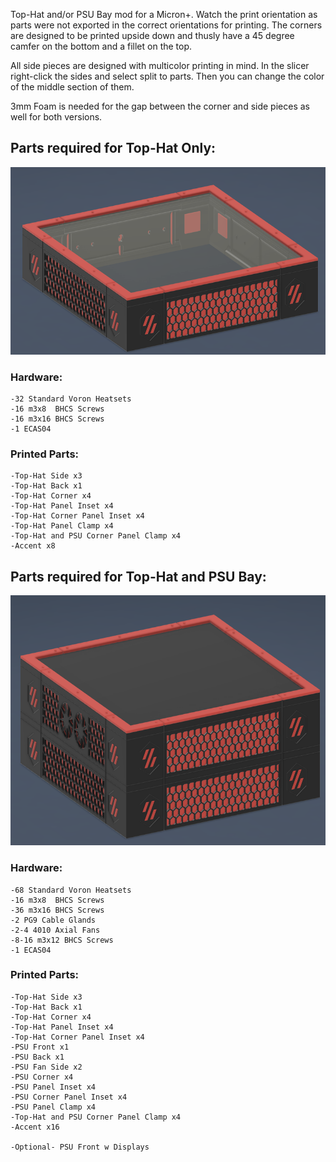 Top-Hat and/or PSU Bay mod for a Micron+. Watch the print orientation as parts were not exported in the correct orientations for printing. The corners are designed to be printed upside down and thusly have a 45 degree camfer on the bottom and a fillet on the top. 

All side pieces are designed with multicolor printing in mind. In the slicer right-click the sides and select split to parts. Then you can change the color of the middle section of them. 

3mm Foam is needed for the gap between the corner and side pieces as well for both versions. 

## Parts required for Top-Hat Only:

<img src="Pictures/Top-Hat.png" height="300" />

### Hardware:

    -32 Standard Voron Heatsets
    -16 m3x8  BHCS Screws
    -16 m3x16 BHCS Screws
    -1 ECAS04
    
### Printed Parts:
  
    -Top-Hat Side x3
    -Top-Hat Back x1
    -Top-Hat Corner x4
    -Top-Hat Panel Inset x4
    -Top-Hat Corner Panel Inset x4
    -Top-Hat Panel Clamp x4
    -Top-Hat and PSU Corner Panel Clamp x4
    -Accent x8

## Parts required for Top-Hat and PSU Bay:

<img src="Pictures/Top-Hat and PSU bay.png" height="400" />

### Hardware:
  
    -68 Standard Voron Heatsets
    -16 m3x8  BHCS Screws
    -36 m3x16 BHCS Screws
    -2 PG9 Cable Glands
    -2-4 4010 Axial Fans
    -8-16 m3x12 BHCS Screws
    -1 ECAS04
    
### Printed Parts:
  
    -Top-Hat Side x3
    -Top-Hat Back x1
    -Top-Hat Corner x4
    -Top-Hat Panel Inset x4
    -Top-Hat Corner Panel Inset x4
    -PSU Front x1
    -PSU Back x1
    -PSU Fan Side x2
    -PSU Corner x4
    -PSU Panel Inset x4
    -PSU Corner Panel Inset x4
    -PSU Panel Clamp x4
    -Top-Hat and PSU Corner Panel Clamp x4
    -Accent x16

    -Optional- PSU Front w Displays
    
